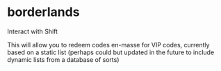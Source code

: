 # borderlands
Interact with Shift

This will allow you to redeem codes en-masse for VIP codes, currently based on a static list (perhaps could but updated in the future to include dynamic lists from a database of sorts)
